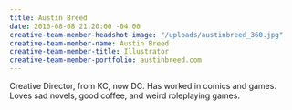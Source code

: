 ```yaml
---
title: Austin Breed
date: 2016-08-08 21:20:00 -04:00
creative-team-member-headshot-image: "/uploads/austinbreed_360.jpg"
creative-team-member-name: Austin Breed
creative-team-member-title: Illustrator
creative-team-member-portfolio: austinbreed.com
---
```


Creative Director, from KC, now DC. Has worked in comics and games. Loves sad novels, good coffee, and weird roleplaying games.